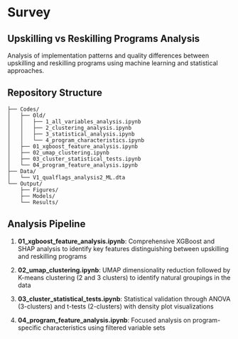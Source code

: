 # Survey

## Upskilling vs Reskilling Programs Analysis

Analysis of implementation patterns and quality differences between upskilling and reskilling programs using machine learning and statistical approaches.

## Repository Structure

```
├── Codes/
│   ├── Old/
│   │   ├── 1_all_variables_analysis.ipynb
│   │   ├── 2_clustering_analysis.ipynb
│   │   ├── 3_statistical_analysis.ipynb
│   │   └── 4_program_characteristics.ipynb
│   ├── 01_xgboost_feature_analysis.ipynb
│   ├── 02_umap_clustering.ipynb
│   ├── 03_cluster_statistical_tests.ipynb
│   └── 04_program_feature_analysis.ipynb
├── Data/
│   └── V1_qualflags_analysis2_ML.dta
└── Output/
    ├── Figures/
    ├── Models/
    └── Results/
```

## Analysis Pipeline

1. **01_xgboost_feature_analysis.ipynb**: Comprehensive XGBoost and SHAP analysis to identify key features distinguishing between upskilling and reskilling programs
   
2. **02_umap_clustering.ipynb**: UMAP dimensionality reduction followed by K-means clustering (2 and 3 clusters) to identify natural groupings in the data

3. **03_cluster_statistical_tests.ipynb**: Statistical validation through ANOVA (3-clusters) and t-tests (2-clusters) with density plot visualizations

4. **04_program_feature_analysis.ipynb**: Focused analysis on program-specific characteristics using filtered variable sets